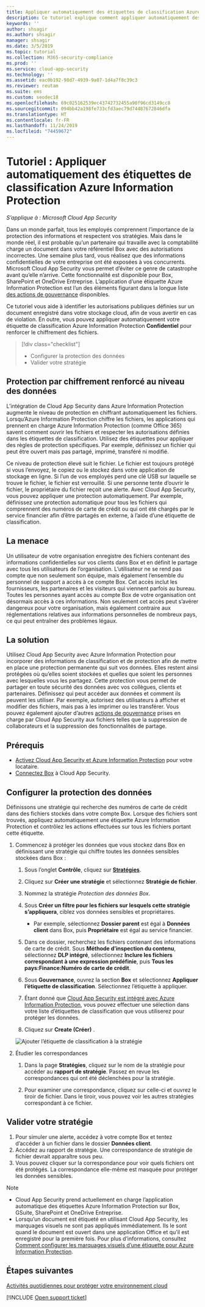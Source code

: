 ```yaml
---
title: Appliquer automatiquement des étiquettes de classification Azure Information Protection
description: Ce tutoriel explique comment appliquer automatiquement des étiquettes de classification Azure Information Protection dans Microsoft Cloud App Security.
keywords: ''
author: shsagir
ms.author: shsagir
manager: shsagir
ms.date: 3/5/2019
ms.topic: tutorial
ms.collection: M365-security-compliance
ms.prod: ''
ms.service: cloud-app-security
ms.technology: ''
ms.assetid: eac0b192-98d7-4939-9a07-1d4a7f8c39c3
ms.reviewer: reutam
ms.suite: ems
ms.custom: seodec18
ms.openlocfilehash: 69c025162539ec43742732455a90f96cd3149cc8
ms.sourcegitcommit: 094bb42a198fe733cfd3aec79d74487672846dfa
ms.translationtype: HT
ms.contentlocale: fr-FR
ms.lasthandoff: 11/24/2019
ms.locfileid: "74459672"
---
```

# <a name="tutorial-automatically-apply-azure-information-protection-classification-labels"></a>Tutoriel : Appliquer automatiquement des étiquettes de classification Azure Information Protection

*S’applique à : Microsoft Cloud App Security*

Dans un monde parfait, tous les employés comprennent l’importance de la protection des informations et respectent vos stratégies. Mais dans le monde réel, il est probable qu’un partenaire qui travaille avec la comptabilité charge un document dans votre référentiel Box avec des autorisations incorrectes. Une semaine plus tard, vous réalisez que des informations confidentielles de votre entreprise ont été exposées à vos concurrents. Microsoft Cloud App Security vous permet d’éviter ce genre de catastrophe avant qu’elle n’arrive. Cette fonctionnalité est disponible pour Box, SharePoint et OneDrive Entreprise. L’application d’une étiquette Azure Information Protection est l’un des éléments figurant dans la longue liste [des actions de gouvernance](governance-actions.md) disponibles.

Ce tutoriel vous aide à identifier les autorisations publiques définies sur un document enregistré dans votre stockage cloud, afin de vous avertir en cas de violation. En outre, vous pouvez appliquer automatiquement votre étiquette de classification Azure Information Protection **Confidentiel** pour renforcer le chiffrement des fichiers.

> [!div class="checklist"]
> * Configurer la protection des données 
> * Valider votre stratégie


## <a name="enhanced-data-level-encryption-protection"></a>Protection par chiffrement renforcé au niveau des données

L’intégration de Cloud App Security dans Azure Information Protection augmente le niveau de protection en chiffrant automatiquement les fichiers. Lorsqu’Azure Information Protection chiffre les fichiers, les applications qui prennent en charge Azure Information Protection (comme Office 365) savent comment ouvrir les fichiers et respecter les autorisations définies dans les étiquettes de classification. Utilisez des étiquettes pour appliquer des règles de protection spécifiques. Par exemple, définissez un fichier qui peut être ouvert mais pas partagé, imprimé, transféré ni modifié.

Ce niveau de protection élevé suit le fichier. Le fichier est toujours protégé si vous l’envoyez, le copiez ou le stockez dans votre application de stockage en ligne. Si l’un de vos employés perd une clé USB sur laquelle se trouve le fichier, le fichier est verrouillé. Si une personne tente d’ouvrir le fichier, le propriétaire du fichier reçoit une alerte. Avec Cloud App Security, vous pouvez appliquer une protection automatiquement. Par exemple, définissez une protection automatique pour tous les fichiers qui comprennent des numéros de carte de crédit ou qui ont été chargés par le service financier afin d’être partagés en externe, à l’aide d’une étiquette de classification.

## <a name="the-threat"></a>La menace

Un utilisateur de votre organisation enregistre des fichiers contenant des informations confidentielles sur vos clients dans Box et en définit le partage avec tous les utilisateurs de l’organisation. L’utilisateur ne se rend pas compte que non seulement son équipe, mais également l’ensemble du personnel de support a accès à ce compte Box. Cet accès inclut les fournisseurs, les partenaires et les visiteurs qui viennent parfois au bureau. Toutes les personnes ayant accès au compte Box de votre organisation ont désormais accès à ces informations. Non seulement cet accès peut s’avérer dangereux pour votre organisation, mais également contraire aux réglementations relatives aux informations personnelles de nombreux pays, ce qui peut entraîner des problèmes légaux.

## <a name="the-solution"></a>La solution

Utilisez Cloud App Security avec Azure Information Protection pour incorporer des informations de classification et de protection afin de mettre en place une protection permanente qui suit vos données. Elles restent ainsi protégées où qu’elles soient stockées et quelles que soient les personnes avec lesquelles vous les partagez. Cette protection vous permet de partager en toute sécurité des données avec vos collègues, clients et partenaires. Définissez qui peut accéder aux données et comment ils peuvent les utiliser. Par exemple, autorisez des utilisateurs à afficher et modifier des fichiers, mais pas à les imprimer ou les transférer. Vous pouvez également ajouter d’autres [actions de gouvernance](governance-actions.md) prises en charge par Cloud App Security aux fichiers telles que la suppression de collaborateurs et la suppression des fonctionnalités de partage.

## <a name="prerequisites"></a>Prérequis

- [Activez Cloud App Security et Azure Information Protection](azip-integration.md) pour votre locataire.
- [Connectez Box](connect-box-to-microsoft-cloud-app-security.md) à Cloud App Security.

## <a name="set-up-data-protection"></a>Configurer la protection des données

Définissons une stratégie qui recherche des numéros de carte de crédit dans des fichiers stockés dans votre compte Box. Lorsque des fichiers sont trouvés, appliquez automatiquement une étiquette Azure Information Protection et contrôlez les actions effectuées sur tous les fichiers portant cette étiquette.

1. Commencez à protéger les données que vous stockez dans Box en définissant une stratégie qui chiffre toutes les données sensibles stockées dans Box :

    1. Sous l’onglet **Contrôle**, cliquez sur [**Stratégies**](control-cloud-apps-with-policies.md). 

    2. Cliquez sur **Créer une stratégie** et sélectionnez **Stratégie de fichier**.

    3. Nommez la stratégie *Protection des données Box*.

    4. Sous **Créer un filtre pour les fichiers sur lesquels cette stratégie s’appliquera**, ciblez vos données sensibles et propriétaires.
        - Par exemple, sélectionnez **Dossier parent** est égal à **Données client** dans Box, puis **Propriétaire** est égal au service financier.

    5. Dans ce dossier, recherchez les fichiers contenant des informations de carte de crédit. Sous **Méthode d’inspection du contenu**, sélectionnez **DLP intégré**, sélectionnez **Inclure les fichiers correspondant à une expression prédéfinie**, puis **Tous les pays:Finance:Numéro de carte de crédit**.

    6. Sous **Gouvernance**, ouvrez la section **Box** et sélectionnez **Appliquer l’étiquette de classification**. Sélectionnez l’étiquette à appliquer.

    7. Étant donné que [Cloud App Security est intégré avec Azure Information Protection](azip-integration.md), vous pouvez effectuer une sélection dans votre liste d’étiquettes de classification que vous utiliserez pour protéger les données.

    8. Cliquez sur **Create (Créer)** . 

   ![Ajouter l’étiquette de classification à la stratégie](./media/aip-auto-policy.png)

2. Étudier les correspondances

    1. Dans la page **Stratégies**, cliquez sur le nom de la stratégie pour accéder au **rapport de stratégie**. Passez en revue les correspondances qui ont été déclenchées pour la stratégie.

    2. Pour examiner une correspondance, cliquez sur celle-ci et ouvrez le tiroir de fichier. Dans le tiroir, vous pouvez voir les autres stratégies correspondant à ce fichier.

## <a name="validate-your-policy"></a>Valider votre stratégie

1. Pour simuler une alerte, accédez à votre compte Box et tentez d’accéder à un fichier dans le dossier **Données client**.
2. Accédez au rapport de stratégie. Une correspondance de stratégie de fichier devrait apparaître sous peu. 
3. Vous pouvez cliquer sur la correspondance pour voir quels fichiers ont été protégés. La correspondance elle-même est masquée pour protéger les données sensibles.

>[!NOTE]
>
> - Cloud App Security prend actuellement en charge l’application automatique des étiquettes Azure Information Protection sur Box, GSuite, SharePoint et OneDrive Entreprise.
> - Lorsqu’un document est étiqueté en utilisant Cloud App Security, les marquages visuels ne sont pas appliqués immédiatement. Ils le sont quand le document est ouvert dans une application Office et qu’il est enregistré pour la première fois. Pour plus d’informations, consultez [Comment configurer les marquages visuels d’une étiquette pour Azure Information Protection](https://docs.microsoft.com/information-protection/deploy-use/configure-policy-markings#when-visual-markings-are-applied).

## <a name="next-steps"></a>Étapes suivantes

[Activités quotidiennes pour protéger votre environnement cloud](daily-activities-to-protect-your-cloud-environment.md)   

[!INCLUDE [Open support ticket](includes/support.md)]  
  
  
